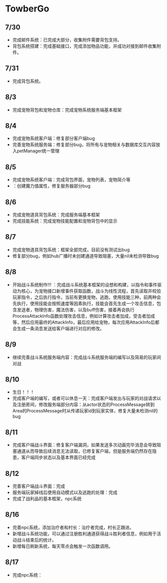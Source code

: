 # TowberGo



## 7/30

* 完成邮件系统：已完成大部分，收集附件需要背包支持。
* 背包系统搭建：完成基础接口，完成添加物品功能，并成功对接到邮件收集附件。

## 7/31

* 完成背包系统。

## 8/3

* 完成宠物背包和宠物仓库：完成宠物系统服务端基本框架

## 8/4

* 完成宠物系统客户端：修复部分客户端bug
* 完善宠物系统服务端：修复部分bug，将所有与宠物相关与数据库交互内容放入petManager统一管理

## 8/5

* 完成宠物系统客户端：完成背包界面，宠物列表，宠物简介等
* ：创建魔力值属性，修复服务器部分bug

## 8/6

* 完成宠物道具背包系统：完成服务端基本框架
* 完成技能系统：完成宠物技能配置和宠物背包中的显示

## 8/7

* 完成宠物道具背包系统：框架全部完成，目前没有测试出bug
* 修复部分bug，例如hub广播时未创建通道导致阻塞，大量nil未检测导致bug

## 8/8

* 开始战斗系统制作!!! ：完成战斗系统基本框架的设想和构建，以指令和事件驱动为核心，为宠物接口新增事件获取函数，战斗为线性流程，首先读取并校验玩家指令，之后执行指令，当前有更换宠物，逃跑，使用技能三种，前两种会先执行，使用技能会按照速度等因素执行，技能会首先生成一个攻击信息，包含发送者，物理伤害，魔法伤害，以及buff伤害，接着再会执行ProcessAttackInfo函数处理攻击信息，例如计算攻击者加成，受击者加成等，然后应用最终的AttackInfo，最后应用给宠物，每次应用AttackInfo后都会生成一条消息发送给客户端进行对应的修改。

## 8/9

* 继续完善战斗系统服务端内容：完成战斗系统服务端的编写以及简易的玩家间对战

## 8/10

* 生日！！！
* 完成客户端的编写，或者可以休息一天：完成客户端发出与玩家的对战请求以及注册房间，修改服务端部分内容：从actor状态的ProcessMessage转到Area的ProcessMessage时从传递玩家id到玩家实体，修复大量未检测nil的bug

## 8/11

* 完成客户端战斗界面：修复客户端漏洞，如果发送多次动画完毕消息会导致阻塞通道从而导致后续消息无法读取，已修复客户端，但是服务端仍然存在隐患，客户端同步状态以及基本界面已经完成

## 8/12

* 完善客户端战斗界面：完成
* 服务端玩家掉线后使用自动模式以及逃跑的处理：完成
* 完成了战利品的基本框架，npc系统

## 8/16

* 完善npc系统，添加治疗者和村长：治疗者完成，村长正跟进。
* 新增战斗系统功能，可以通过注册胜利通道获得战斗胜利者信息，例如用于活动战斗结束后的统计。
* 新增每日刷新系统，每天零点会触发一次函数调用。

## 8/17

* 完成npc系统：
